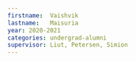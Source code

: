 ```yaml
---
firstname:  Vaishvik
lastname:   Maisuria
year: 2020-2021
categories: undergrad-alumni
supervisor: Liut, Petersen, Simion
---
```

